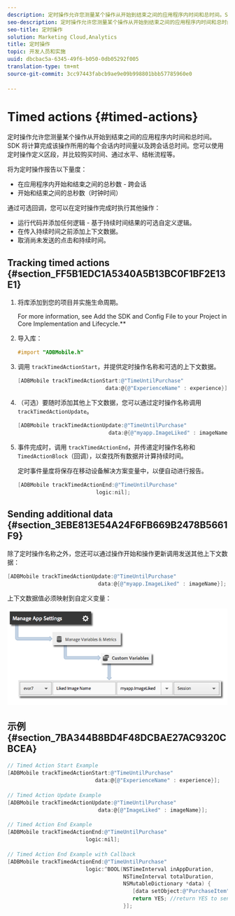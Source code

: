 ```yaml
---
description: 定时操作允许您测量某个操作从开始到结束之间的应用程序内时间和总时间。SDK 将计算完成该操作所用的每个会话内时间量以及跨会话总时间。您可以使用定时操作定义区段，并比较购买时间、通过水平、结帐流程等。
seo-description: 定时操作允许您测量某个操作从开始到结束之间的应用程序内时间和总时间。SDK 将计算完成该操作所用的每个会话内时间量以及跨会话总时间。您可以使用定时操作定义区段，并比较购买时间、通过水平、结帐流程等。
seo-title: 定时操作
solution: Marketing Cloud,Analytics
title: 定时操作
topic: 开发人员和实施
uuid: dbcbac5a-6345-49f6-b050-0db05292f005
translation-type: tm+mt
source-git-commit: 3cc97443fabcb9ae9e09b998801bbb57785960e0

---
```



# Timed actions {#timed-actions}

定时操作允许您测量某个操作从开始到结束之间的应用程序内时间和总时间。SDK 将计算完成该操作所用的每个会话内时间量以及跨会话总时间。您可以使用定时操作定义区段，并比较购买时间、通过水平、结帐流程等。

将为定时操作报告以下量度：

* 在应用程序内开始和结束之间的总秒数 - 跨会话
* 开始和结束之间的总秒数（时钟时间）

通过可选回调，您可以在定时操作完成时执行其他操作：

* 运行代码并添加任何逻辑 - 基于持续时间结果的可选自定义逻辑。
* 在传入持续时间之前添加上下文数据。
* 取消尚未发送的点击和持续时间。

## Tracking timed actions {#section_FF5B1EDC1A5340A5B13BC0F1BF2E13E1}

1. 将库添加到您的项目并实施生命周期。

   For more information, see Add the SDK and Config File to your Project in Core Implementation and Lifecycle.**[](/help/ios/getting-started/dev-qs.md)
1. 导入库：

   ```objective-c
   #import "ADBMobile.h"
   ```

1. 调用 `trackTimedActionStart`，并提供定时操作名称和可选的上下文数据。

   ```objective-c
   [ADBMobile trackTimedActionStart:@"TimeUntilPurchase"  
                               data:@{@"ExperienceName" : experience}];
   ```

1. （可选）要随时添加其他上下文数据，您可以通过定时操作名称调用 `trackTimedActionUpdate`。

   ```objective-c
   [ADBMobile trackTimedActionUpdate:@"TimeUntilPurchase"  
                                data:@{@"myapp.ImageLiked" : imageName}];
   ```

1. 事件完成时，调用 `trackTimedActionEnd`，并传递定时操作名称和 `TimedActionBlock`（回调），以查找所有数据并计算持续时间。

   定时事件量度将保存在移动设备解决方案变量中，以便自动进行报告。

   ```objective-c
   [ADBMobile trackTimedActionEnd:@"TimeUntilPurchase"  
                            logic:nil];
   ```

## Sending additional data {#section_3EBE813E54A24F6FB669B2478B5661F9}

除了定时操作名称之外，您还可以通过操作开始和操作更新调用发送其他上下文数据：

```objective-c
[ADBMobile trackTimedActionUpdate:@"TimeUntilPurchase"  
                             data:@{@"myapp.ImageLiked" : imageName}];
```

上下文数据值必须映射到自定义变量：

![](assets/map-variable-context-ltv.png)

## 示例 {#section_7BA344B8BD4F48DCBAE27AC9320CBCEA}

```objective-c
// Timed Action Start Example 
[ADBMobile trackTimedActionStart:@"TimeUntilPurchase"  
                            data:@{@"ExperienceName" : experience}];

// Timed Action Update Example 
[ADBMobile trackTimedActionUpdate:@"TimeUntilPurchase"  
                             data:@{@"ImageLiked" : imageName}];

// Timed Action End Example 
[ADBMobile trackTimedActionEnd:@"TimeUntilPurchase"  
                         logic:nil]; 
 
// Timed Action End Example with Callback 
[ADBMobile trackTimedActionEnd:@"TimeUntilPurchase"  
                         logic:^BOOL(NSTimeInterval inAppDuration,  
                                     NSTimeInterval totalDuration,  
                                     NSMutableDictionary *data) { 
                                        [data setObject:@"PurchaseItem" forKey:@"Item453"]; 
                                        return YES; //return YES to send the hit, NO to cancel 
                                     }];
```

